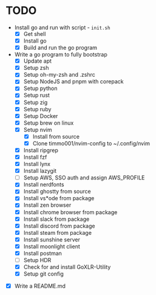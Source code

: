# TODO

- Install go and run with script - `init.sh`
  - [x] Get shell
  - [x] Install go
  - [x] Build and run the go program
- Write a go program to fully bootstrap
  - [x] Update apt
  - [x] Setup zsh
  - [x] Setup oh-my-zsh and .zshrc
  - [x] Setup NodeJS and pnpm with corepack
  - [x] Setup python
  - [x] Setup rust
  - [x] Setup zig
  - [x] Setup ruby
  - [x] Setup Docker
  - [x] Setup brew on linux
  - [x] Setup nvim
    - [x] Install from source
    - [x] Clone timmo001/nvim-config to ~/.config/nvim
  - [x] Install ripgrep
  - [x] Install fzf
  - [x] Install lynx
  - [x] Install lazygit
  - [ ] Setup AWS, SSO auth and assign AWS_PROFILE
  - [x] Install nerdfonts
  - [x] Install ghostty from source
  - [x] Install vs*ode from package
  - [x] Install zen browser
  - [x] Install chrome browser from package
  - [x] Install slack from package
  - [x] Install discord from package
  - [x] Install steam from package
  - [x] Install sunshine server
  - [x] Install moonlight client
  - [x] Install postman
  - [ ] Setup HDR
  - [x] Check for and install GoXLR-Utility
  - [x] Setup git config
- [x] Write a README.md
